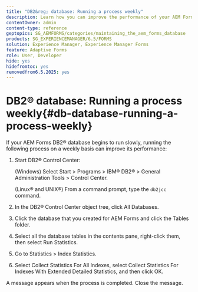 ```yaml
---
title: "DB2&reg; database: Running a process weekly"
description: Learn how you can improve the performance of your AEM Forms DB2&reg; database.
contentOwner: admin
content-type: reference
geptopics: SG_AEMFORMS/categories/maintaining_the_aem_forms_database
products: SG_EXPERIENCEMANAGER/6.5/FORMS
solution: Experience Manager, Experience Manager Forms
feature: Adaptive Forms
role: User, Developer
hide: yes
hidefromtoc: yes
removedfrom6.5.2025: yes
---
```

# DB2&reg; database: Running a process weekly{#db-database-running-a-process-weekly}

If your AEM Forms DB2&reg; database begins to run slowly, running the following process on a weekly basis can improve its performance:

1. Start DB2&reg; Control Center:

   (Windows) Select Start &gt; Programs &gt; IBM&reg; DB2&reg; &gt; General Administration Tools &gt; Control Center.

   (Linux&reg; and UNIX&reg;) From a command prompt, type the `db2jcc` command.

1. In the DB2&reg; Control Center object tree, click All Databases.
1. Click the database that you created for AEM Forms and click the Tables folder.
1. Select all the database tables in the contents pane, right-click them, then select Run Statistics.
1. Go to Statistics &gt; Index Statistics.
1. Select Collect Statistics For All Indexes, select Collect Statistics For Indexes With Extended Detailed Statistics, and then click OK.

A message appears when the process is completed. Close the message.
